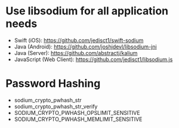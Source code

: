 # Use libsodium for all application needs
* Swift (iOS): https://github.com/jedisct1/swift-sodium
* Java (Android): https://github.com/joshjdevl/libsodium-jni
* Java (Server): https://github.com/abstractj/kalium
* JavaScript (Web Client): https://github.com/jedisct1/libsodium.js

# Password Hashing
* sodium_crypto_pwhash_str
* sodium_crypto_pwhash_str_verify
* SODIUM_CRYPTO_PWHASH_OPSLIMIT_SENSITIVE	
* SODIUM_CRYPTO_PWHASH_MEMLIMIT_SENSITIVE
